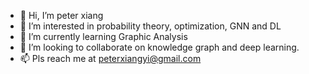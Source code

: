 - 👋 Hi, I’m peter xiang
- 👀 I’m interested in probability theory, optimization, GNN and DL
- 🌱 I’m currently learning Graphic Analysis
- 💞️ I’m looking to collaborate on knowledge graph and deep learning. 
- 📫 Pls reach me at peterxiangyi@gmail.com

<!---
peterxiangyi/peterxiangyi is a ✨ special ✨ repository because its `README.md` (this file) appears on your GitHub profile.
You can click the Preview link to take a look at your changes.
--->
